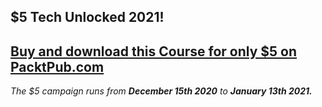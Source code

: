 ## $5 Tech Unlocked 2021!
[Buy and download this Course for only $5 on PacktPub.com](https://www.packtpub.com/product/devops-puppet-docker-and-kubernetes/9781788297615)
-----
*The $5 campaign         runs from __December 15th 2020__ to __January 13th 2021.__*

